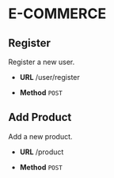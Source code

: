 # E-COMMERCE

## **Register**

Register a new user.

- **URL**
/user/register

- **Method**
`POST`

## **Add Product**

Add a new product.

- **URL**
/product

- **Method**
`POST`